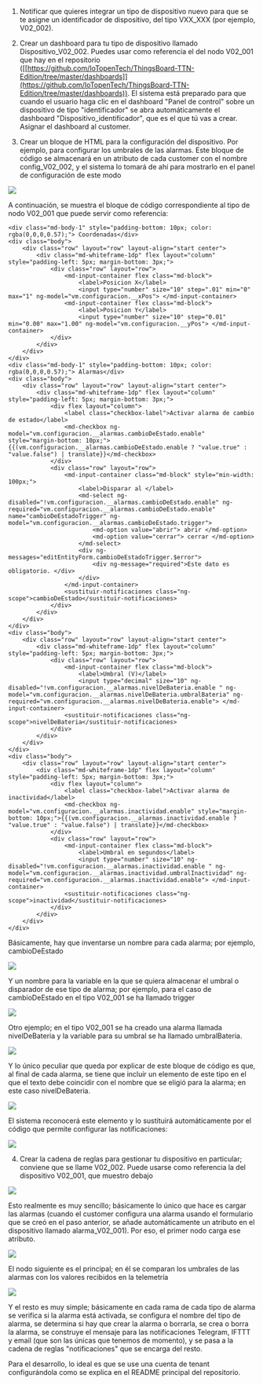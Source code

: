 1.  Notificar que quieres integrar un tipo de dispositivo nuevo para que
    se te asigne un identificador de dispositivo, del tipo VXX\_XXX (por
    ejemplo, V02\_002).

2.  Crear un dashboard para tu tipo de dispositivo llamado
    Dispositivo\_V02\_002. Puedes usar como referencia el del nodo
    V02\_001 que hay en el repositorio
    ([[https://github.com/IoTopenTech/ThingsBoard-TTN-Edition/tree/master/dashboards]](https://github.com/IoTopenTech/ThingsBoard-TTN-Edition/tree/master/dashboards)).
    El sistema está preparado para que cuando el usuario haga clic en
    el dashboard \"Panel de control\" sobre un dispositivo de tipo
    \"identificador\" se abra automáticamente el dashboard
    \"Dispositivo\_identificador\", que es el que tú vas a crear.
    Asignar el dashboard al customer.
    

3.  Crear un bloque de HTML para la configuración del dispositivo. Por
    ejemplo, para configurar los umbrales de las alarmas. Este bloque
    de código se almacenará en un atributo de cada customer con el
    nombre config\_V02\_002, y el sistema lo tomará de ahí para
    mostrarlo en el panel de configuración de este modo

![](.//media/image1.png)

A continuación, se muestra el bloque de código correspondiente al tipo
de nodo V02\_001 que puede servir como referencia:

```
<div class="md-body-1" style="padding-bottom: 10px; color: rgba(0,0,0,0.57);"> Coordenadas</div>
<div class="body">
    <div class="row" layout="row" layout-align="start center">
        <div class="md-whiteframe-1dp" flex layout="column" style="padding-left: 5px; margin-bottom: 3px;">
            <div class="row" layout="row">
                <md-input-container flex class="md-block">
                    <label>Posicion X</label>
                    <input type="number" size="10" step=".01" min="0" max="1" ng-model="vm.configuracion.__xPos"> </md-input-container>
                <md-input-container flex class="md-block">
                    <label>Posicion Y</label>
                    <input type="number" size="10" step="0.01" min="0.00" max="1.00" ng-model="vm.configuracion.__yPos"> </md-input-container>
            </div>
        </div>
    </div>
</div>
<div class="md-body-1" style="padding-bottom: 10px; color: rgba(0,0,0,0.57);"> Alarmas</div>
<div class="body">
    <div class="row" layout="row" layout-align="start center">
        <div class="md-whiteframe-1dp" flex layout="column" style="padding-left: 5px; margin-bottom: 3px;">
            <div flex layout="column">
                <label class="checkbox-label">Activar alarma de cambio de estado</label>
                <md-checkbox ng-model="vm.configuracion.__alarmas.cambioDeEstado.enable" style="margin-bottom: 10px;">{{(vm.configuracion.__alarmas.cambioDeEstado.enable ? "value.true" : "value.false") | translate}}</md-checkbox>
            </div>
            <div class="row" layout="row">
                <md-input-container class="md-block" style="min-width: 100px;">
                    <label>Disparar al </label>
                    <md-select ng-disabled="!vm.configuracion.__alarmas.cambioDeEstado.enable" ng-required="vm.configuracion.__alarmas.cambioDeEstado.enable" name="cambioDeEstadoTrigger" ng-model="vm.configuracion.__alarmas.cambioDeEstado.trigger">
                        <md-option value="abrir"> abrir </md-option>
                        <md-option value="cerrar"> cerrar </md-option>
                    </md-select>
                    <div ng-messages="editEntityForm.cambioDeEstadoTrigger.$error">
                        <div ng-message="required">Este dato es obligatorio. </div>
                    </div>
                </md-input-container>
                <sustituir-notificaciones class="ng-scope">cambioDeEstado</sustituir-notificaciones>
            </div>
        </div>
    </div>
</div>
<div class="body">
    <div class="row" layout="row" layout-align="start center">
        <div class="md-whiteframe-1dp" flex layout="column" style="padding-left: 5px; margin-bottom: 3px;">
            <div class="row" layout="row">
                <md-input-container flex class="md-block">
                    <label>Umbral (V)</label>
                    <input type="decimal" size="10" ng-disabled="!vm.configuracion.__alarmas.nivelDeBateria.enable " ng-model="vm.configuracion.__alarmas.nivelDeBateria.umbralBateria" ng-required="vm.configuracion.__alarmas.nivelDeBateria.enable"> </md-input-container>
                <sustituir-notificaciones class="ng-scope">nivelDeBateria</sustituir-notificaciones>
            </div>
        </div>
    </div>
</div>
<div class="body">
    <div class="row" layout="row" layout-align="start center">
        <div class="md-whiteframe-1dp" flex layout="column" style="padding-left: 5px; margin-bottom: 3px;">
            <div flex layout="column">
                <label class="checkbox-label">Activar alarma de inactividad</label>
                <md-checkbox ng-model="vm.configuracion.__alarmas.inactividad.enable" style="margin-bottom: 10px;">{{(vm.configuracion.__alarmas.inactividad.enable ? "value.true" : "value.false") | translate}}</md-checkbox>
            </div>
            <div class="row" layout="row">
                <md-input-container flex class="md-block">
                    <label>Umbral en segundos</label>
                    <input type="number" size="10" ng-disabled="!vm.configuracion.__alarmas.inactividad.enable " ng-model="vm.configuracion.__alarmas.inactividad.umbralInactividad" ng-required="vm.configuracion.__alarmas.inactividad.enable"> </md-input-container>
                <sustituir-notificaciones class="ng-scope">inactividad</sustituir-notificaciones>
            </div>
        </div>
    </div>
</div>
```

Básicamente, hay que inventarse un nombre para cada alarma; por ejemplo,
cambioDeEstado

![](.//media/image2.png)

Y un nombre para la variable en la que se quiera almacenar el umbral o
disparador de ese tipo de alarma; por ejemplo, para el caso de
cambioDeEstado en el tipo V02\_001 se ha llamado trigger

![](.//media/image3.png)

Otro ejemplo; en el tipo V02\_001 se ha creado una alarma llamada
nivelDeBateria y la variable para su umbral se ha llamado umbralBateria.

![](.//media/image4.png)

Y lo único peculiar que queda por explicar de este bloque de código es
que, al final de cada alarma, se tiene que incluir un elemento de este
tipo en el que el texto debe coincidir con el nombre que se eligió para
la alarma; en este caso nivelDeBateria.

![](.//media/image5.png)

El sistema reconocerá este elemento y lo sustituirá automáticamente por
el código que permite configurar las notificaciones:

![](.//media/image6.png)

4.  Crear la cadena de reglas para gestionar tu dispositivo en
    particular; conviene que se llame V02\_002. Puede usarse como
    referencia la del dispositivo V02\_001, que muestro debajo

![](.//media/image7.png)

Esto realmente es muy sencillo; básicamente lo único que hace es cargar
las alarmas (cuando el customer configura una alarma usando el
formulario que se creó en el paso anterior, se añade automáticamente un
atributo en el dispositivo llamado alarma\_V02\_001). Por eso, el primer
nodo carga ese atributo.

![](.//media/image8.png)

El nodo siguiente es el principal; en él se comparan los umbrales de las
alarmas con los valores recibidos en la telemetría

![](.//media/image9.png)

Y el resto es muy simple; básicamente en cada rama de cada tipo de
alarma se verifica si la alarma está activada, se configura el nombre
del tipo de alarma, se determina si hay que crear la alarma o borrarla,
se crea o borra la alarma, se construye el mensaje para las
notificaciones Telegram, IFTTT y email (que son las únicas que tenemos
de momento), y se pasa a la cadena de reglas "notificaciones" que se
encarga del resto.

Para el desarrollo, lo ideal es que se use una cuenta de tenant
configurándola como se explica en el README principal del repositorio.
